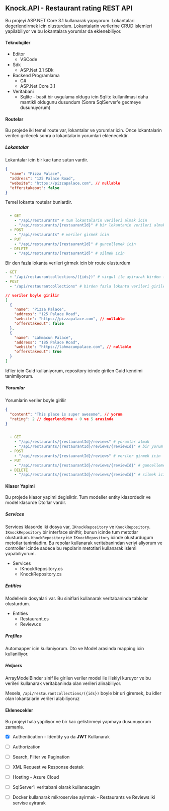 ## Knock.API - Restaurant rating REST API

Bu projeyi ASP.NET Core 3.1 kullanarak yapıyorum. Lokantalari degerlendirmek icin olusturdum. Lokantalarin verilerine CRUD islemleri yapilabiliyor ve bu lokantalara yorumlar da eklenebiliyor.

#### Teknolojiler

- Editor
  - VSCode
- Sdk
  - ASP.Net 3.1 SDk
- Backend Programlama
  - C#
  - ASP.Net Core 3.1
- Veritabani
  - Sqlite - basit bir uygulama oldugu icin Sqlite kullanilmasi daha mantikli oldugunu dusundum (Sonra SqlServer'e gecmeye dusunuyorum)

#### Routelar

Bu projede iki temel route var, lokantalar ve yorumlar icin. Once lokantalarin verileri girilecek sonra o lokantalarin yorumlari eklenecektir.

##### Lokantalar

Lokantalar icin bir kac tane sutun vardir.

```json
{
  "name": "Pizza Palace",
  "address": "125 Palace Road",
  "website": "https://pizzapalace.com", // nullable
  "offerstakeout": false
}
```

Temel lokanta routelar bunlardir.

```yaml

  - GET
    - "/api/restaurants" # tum lokantalarin verileri almak icin
    - "/api/restaurants/{restaurantId}" # bir lokantanin verileri almak icin (Guid kullanarak)
  - POST
    - "/api/restaurants" # veriler girmek icin
  - PUT
    - "/api/restaurants/{restaurantId}" # guncellemek icin
  - DELETE
    - "/api/restaurants/{restaurantId}" # silmek icin

```

Bir den fazla lokanta verileri girmek icin bir route olusturdum

```yaml
- GET
  - "/api/restaurantcollections/({ids})" # virgul ile ayirarak birden fazla lokanta id girilebilir
- POST
  - "/api/restaurantcollections" # birden fazla lokanta verileri girilebilir
```

```json
// veriler boyle girilir
[
  {
    "name": "Pizza Palace",
    "address": "125 Palace Road",
    "website": "https://pizzapalace.com", // nullable
    "offerstakeout": false
  },
  {
    "name": "Lahmacun Palace",
    "address": "185 Palace Road",
    "website": "https://lahmacunpalace.com", // nullable
    "offerstakeout": true
  }
]
```

Id'ler icin Guid kullaniyorum, repository icinde girilen Guid kendimi tanimliyorum.

##### Yorumlar

Yorumlarin veriler boyle girilir

```json
{
  "content": "This place is super awesome", // yorum
  "rating": 2 // degerlendirme - 0 ve 5 arasinda
}
```

```yaml

  - GET
    - "/api/restaurants/{restaurantId}/reviews" # yorumlar almak
    - "/api/restaurants/{restaurantId}/reviews/{reviewId}" # bir yorum
  - POST
    - "/api/restaurants/{restaurantId}/reviews" # veriler girmek icin
  - PUT
    - "/api/restaurants/{restaurantId}/reviews/{reviewId}" # guncellemek icin
  - DELETE
    - "/api/restaurants/{restaurantId}/reviews/{reviewId}" # silmek icin

```

#### Klasor Yapimi

Bu projede klasor yapimi degisiktir. Tum modeller entity klasordedir ve model klasorde Dto'lar vardir.

##### Services

Services klasorde iki dosya var, `IKnockRepository` ve `KnockRepository`. `IKnockRepository` bir interface siniftir, bunun icinde tum metotlar olusturdum. `KnockRepository` ise `IKnockRepository` icinde olusturdugum metotlar tanimladim. Bu repolar kullanarak veritabanindan veriyi aliyorum ve controller icinde sadece bu repolarin metotlari kullanarak islemi yapabiliyorum.

- Services
  - IKnockRepository.cs
  - KnockRepository.cs

##### Entities

Modellerin dosyalari var. Bu siniflari kullanarak veritabaninda tablolar olusturdum.

- Entities
  - Restaurant.cs
  - Review.cs

##### Profiles

Automapper icin kullaniyorum. Dto ve Model arasinda mapping icin kullaniliyor.

##### Helpers

ArrayModelBinder sinif ile girilen veriler model ile iliskiyi kuruyor ve bu verileri kullanarak veritabaninda olan verileri alinabiliyor.

Mesela, `/api/restaurantcollections/({ids})` boyle bir uri girersek, bu idler olan lokantalarin verileri alabiliyoruz

#### Eklenecekler

Bu projeyi hala yapiliyor ve bir kac gelistirmeyi yapmaya dusunuyorum zamanla.

- [x] Authentication - Identity ya da **JWT** Kullanarak
- [ ] Authorization
- [ ] Search, Filter ve Pagination
- [ ] XML Request ve Response destek
- [ ] Hosting - Azure Cloud
- [ ] SqlServer'i veritabani olarak kullanacagim
- [ ] Docker kullanarak mikroservise ayirmak - Restaurants ve Reviews iki servise ayirarak

